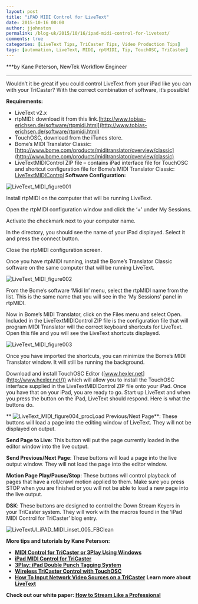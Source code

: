 ```yaml
---
layout: post
title: "iPAD MIDI Control for LiveText"
date: 2015-10-16 00:00
author: jjohnston
permalink: /blog-uk/2015/10/16/ipad-midi-control-for-livetext/
comments: true
categories: [LiveText Tips, TriCaster Tips, Video Production Tips]
tags: [automation, LiveText, MIDI, rptMIDI, Tip, TouchOSC, TriCaster]
---
```

***by Kane Peterson, NewTek Workflow Engineer
***

Wouldn’t it be great if you could control LiveText from your iPad like you can with your TriCaster? With the correct combination of software, it’s possible!

**Requirements:**


*   LiveText v2.x
*   rtpMIDI: download it from this link.[http://www.tobias-erichsen.de/software/rtpmidi.html](http://www.tobias-erichsen.de/software/rtpmidi.html)
*   TouchOSC, download from the iTunes store.
*   Bome’s MIDI Translator Classic: [http://www.bome.com/products/miditranslator/overview/classic](http://www.bome.com/products/miditranslator/overview/classic)
*   LiveTextMIDIControl ZIP file – contains iPad interface file for TouchOSC and shortcut configuration file for Bome’s MIDI Translator Classic: [LiveTextMIDIControl](http://tips.newtek.com/wp-content/uploads/2015/08/LiveTextMIDIControl.zip)
**Software Configuration:**

![LiveText_MIDI_figure001](http://blog.uk.newtek.com/wp-content/uploads/2015/10/LiveText_MIDI_figure001.jpg)

Install rtpMIDI on the computer that will be running LiveText.

Open the rtpMIDI configuration window and click the ‘+’ under My Sessions.

Activate the checkmark next to your computer name.

In the directory, you should see the name of your iPad displayed. Select it and press the connect button.

Close the rtpMIDI configuration screen.

Once you have rtpMIDI running, install the Bome’s Translator Classic software on the same computer that will be running LiveText.

![LiveText_MIDI_figure002](http://blog.uk.newtek.com/wp-content/uploads/2015/10/LiveText_MIDI_figure002.jpg)

From the Bome’s software ‘Midi In’ menu, select the rtpMIDI name from the list. This is the same name that you will see in the ‘My Sessions’ panel in rtpMIDI.

Now in Bome’s MIDI Translator, click on the Files menu and select Open. Included in the LiveTextMIDIControl ZIP file is the configuration file that will program MIDI Translator will the correct keyboard shortcuts for LiveText. Open this file and you will see the LiveText shortcuts displayed.

![LiveText_MIDI_figure003](http://blog.uk.newtek.com/wp-content/uploads/2015/10/LiveText_MIDI_figure003.jpg)

Once you have imported the shortcuts, you can minimize the Bome’s MIDI Translator window. It will still be running the background.

Download and install TouchOSC Editor ([www.hexler.net](http://www.hexler.net/)) which will allow you to install the TouchOSC interface supplied in the LiveTextMIDIControl ZIP file onto your iPad. Once you have that on your iPad, you are ready to go. Start up LiveText and when you press the button on the iPad, LiveText should respond. Here is what the buttons do.

**
![LiveText_MIDI_figure004_proc](http://blog.uk.newtek.com/wp-content/uploads/2015/10/LiveText_MIDI_figure004_proc.jpg)Load Previous/Next Page**: These buttons will load a page into the editing window of LiveText. They will not be displayed on output.

**Send Page to Live**: This button will put the page currently loaded in the editor window into the live output.

**Send Previous/Next Page**: These buttons will load a page into the live output window. They will not load the page into the editor window.

**Motion Page Play/Pause/Stop**: These buttons will control playback of pages that have a roll/crawl motion applied to them. Make sure you press STOP when you are finished or you will not be able to load a new page into the live output.

**DSK**: These buttons are designed to control the Down Stream Keyers in your TriCaster system. They will work with the macros found in the ‘iPad MIDI Control for TriCaster’ blog entry.

![LiveTextUI_iPAD_MIDI_inset_005_FBClean](http://blog.uk.newtek.com/wp-content/uploads/2015/10/LiveTextUI_iPAD_MIDI_inset_005_FBClean.jpg)

**More tips and tutorials by Kane Peterson:**


*   **<a href="http://tips.newtek.com/midi-control-for-tricaster-or-3play-using-windows/" target="_blank">MIDI Control for TriCaster or 3Play Using Windows</a>**
*   **<a href="http://tips.newtek.com/ipad-midi-control-for-tricaster/" target="_blank">iPad MIDI Control for TriCaster</a>**
*   **<a href="http://tips.newtek.com/3play-double-punch-tagging-system/" target="_blank">3Play: iPad Double Punch Tagging System</a>**
*   **<a href="http://tips.newtek.com/wireless-tricaster-control-with-touchosc/" target="_blank">Wireless TriCaster Control with TouchOSC</a>**
*   **<a href="http://tips.newtek.com/how-to-input-network-video-sources-on-a-tricaster/" target="_blank">How To Input Network Video Sources on a TriCaster</a>**
**Learn more about <a href="http://www.newtek.com/products/tricaster-software/tricaster-livetext.html" target="_blank">LiveText</a>**

**Check out our white paper: <a href="http://pages.newtek.com/How-to-Live-Stream-Video.html" target="_blank">How to Stream Like a Professional</a>**
